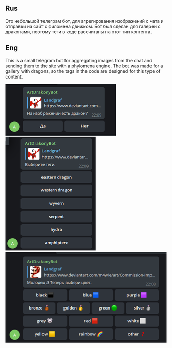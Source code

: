 ## Rus
Это небольшой телеграм бот, для агрегирования изображений с чата и отправки на сайт с филомена движком. Бот был сделан для галереи с драконами, поэтому теги в коде рассчитаны на этот тип контента.

## Eng
This is a small telegram bot for aggregating images from the chat and sending them to the site with a phylomena engine. The bot was made for a gallery with dragons, so the tags in the code are designed for this type of content.

![screen one](https://github.com/Ratevandr/philomena-img-telegram-bot/blob/master/screenshot/1.png)
![screen two](https://github.com/Ratevandr/philomena-img-telegram-bot/blob/master/screenshot/2.png)
![screen three](https://github.com/Ratevandr/philomena-img-telegram-bot/blob/master/screenshot/3.png)
